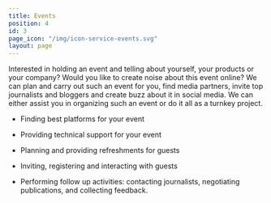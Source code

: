 ```yaml
---
title: Events
position: 4
id: 3
page_icon: "/img/icon-service-events.svg"
layout: page
---
```


Interested in holding an event and telling about yourself, your products or your company? Would you like to create noise about this event online? We can plan and carry out such an event for you, find media partners, invite top journalists and bloggers and create buzz about it in social media.
We can either assist you in organizing such an event or do it all as a turnkey project.

* Finding best platforms for your event

* Providing technical support for your event

* Planning and providing refreshments for guests

* Inviting, registering and interacting with guests

* Performing follow up activities: contacting journalists, negotiating publications, and collecting feedback.